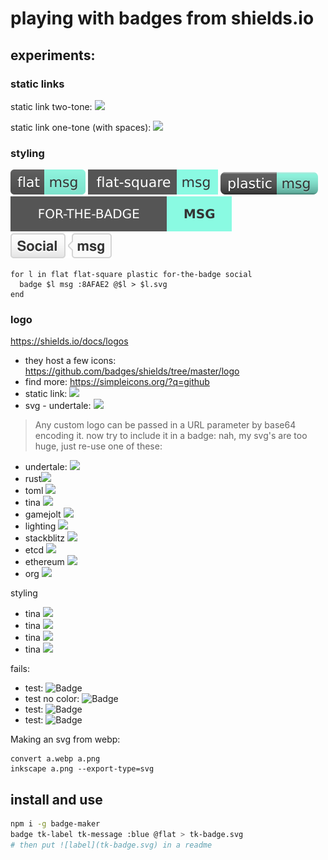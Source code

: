 # playing with badges from shields.io

## experiments:
### static links
static link two-tone:
![](https://img.shields.io/badge/label-message-8AFAE2)

static link one-tone (with spaces):
![](https://img.shields.io/badge/just_the%20message-8AAAE2)

### styling
![flat](media/flat.svg)
![flat-square](media/flat-square.svg)
![plastic](media/plastic.svg)
![for-the-badge](media/for-the-badge.svg)
![social](media/social.svg)

```fish
for l in flat flat-square plastic for-the-badge social
  badge $l msg :8AFAE2 @$l > $l.svg
end
```

### logo
https://shields.io/docs/logos
- they host a few icons: https://github.com/badges/shields/tree/master/logo
- find more: https://simpleicons.org/?q=github
- static link: ![](https://img.shields.io/npm/v/npm.svg?logo=npm)
- svg - undertale: ![](https://img.shields.io/badge/just-msg-blue?style=flat&logo=undertale)

> Any custom logo can be passed in a URL parameter by base64 encoding it.
now try to include it in a badge: nah, my svg's are too huge, just re-use one of these:
- undertale: ![](https://img.shields.io/badge/just-msg-blue?style=flat&logo=undertale)
- rust![](https://img.shields.io/badge/just-msg-blue?style=flat&logo=rust)
- toml ![](https://img.shields.io/badge/just-msg-blue?style=flat&logo=toml)
- tina ![](https://img.shields.io/badge/just-msg-blue?style=flat&logo=tina)
- gamejolt ![](https://img.shields.io/badge/just-msg-blue?style=flat&logo=gamejolt)
- lighting ![](https://img.shields.io/badge/just-msg-blue?style=flat&logo=lightning)
- stackblitz ![](https://img.shields.io/badge/just-msg-blue?style=flat&logo=stackblitz)
- etcd ![](https://img.shields.io/badge/just-msg-blue?style=flat&logo=etcd)
- ethereum ![](https://img.shields.io/badge/just-msg-blue?style=flat&logo=ethereum)
- org ![](https://img.shields.io/badge/just-msg-blue?style=flat&logo=org)

styling
- tina ![](https://img.shields.io/badge/just-msg-blue?style=flat-square&logo=tina)
- tina ![](https://img.shields.io/badge/just-msg-blue?style=plastic&logo=tina)
- tina ![](https://img.shields.io/badge/just-msg-blue?style=flat-square&logo=tina&logoColor=grey)
- tina ![](https://img.shields.io/badge/just-msg-blue?style=flat-square&logo=tina&logoColor=pink)

fails:
- test: ![Badge](https://img.shields.io/badge/LEFT_TEXT-RIGHT_TEXT-blue?style=flat&logo=./media/hammer.svg&logoColor=grey)
- test no color: ![Badge](https://img.shields.io/badge/LEFT_TEXT-RIGHT_TEXT-blue?style=flat&logo=./media/hammer.svg)
- test: ![Badge](https://img.shields.io/badge/LEFT_TEXT-RIGHT_TEXT-blue?style=flat&logo=https://github.com/thor314/badges/media/hammer.svg&logoColor=grey)
- test: ![Badge](https://img.shields.io/badge/LEFT_TEXT-RIGHT_TEXT-blue?style=flat&logo=https://github.com/thor314/badges/media/hammer.svg)

Making an svg from webp:
```fish
convert a.webp a.png
inkscape a.png --export-type=svg
```

## install and use
```sh
npm i -g badge-maker
badge tk-label tk-message :blue @flat > tk-badge.svg
# then put ![label](tk-badge.svg) in a readme
```
